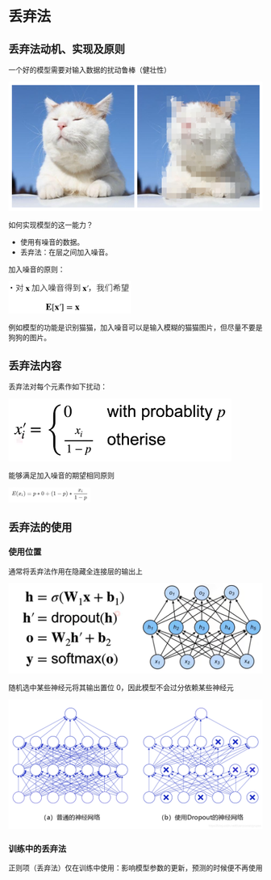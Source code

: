 # 丢弃法

## 丢弃法动机、实现及原则

一个好的模型需要对输入数据的扰动鲁棒（健壮性）

![](../images/base/do1.png)

如何实现模型的这一能力？

- 使用有噪音的数据。
- 丢弃法：在层之间加入噪音。

加入噪音的原则：

![](../images/base/13-01.png)

例如模型的功能是识别猫猫，加入噪音可以是输入模糊的猫猫图片，但尽量不要是狗狗的图片。

## 丢弃法内容

丢弃法对每个元素作如下扰动：

![](../images/base/13-04.png)

能够满足加入噪音的期望相同原则

![](../images/base/13-05.png)

## 丢弃法的使用

### 使用位置

通常将丢弃法作用在隐藏全连接层的输出上

![](../images/base/13-06.png)

随机选中某些神经元将其输出置位 0，因此模型不会过分依赖某些神经元

![](../images/base/13-07.png)

### 训练中的丢弃法

正则项（丢弃法）仅在训练中使用：影响模型参数的更新，预测的时候便不再使用
